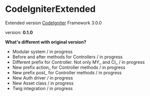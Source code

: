 # CodeIgniterExtended
Extended version [CodeIgniter](http://www.codeigniter.com) Framework 3.0.0

version: **0.1.0**

**What's different with original version?**

+ Modular system / in progress  
+ Before and after methods for Controllers / in progress  
+ Different prefix for Controller. Not only MY_ and CI_ / in progress  
+ New prefix action_ for Controller methods / in progress  
+ New prefix post_ for Controller methods / in progress  
+ New Auth driver / in progress  
+ New Asset class / in progress  
+ Twig integration / in progress  
